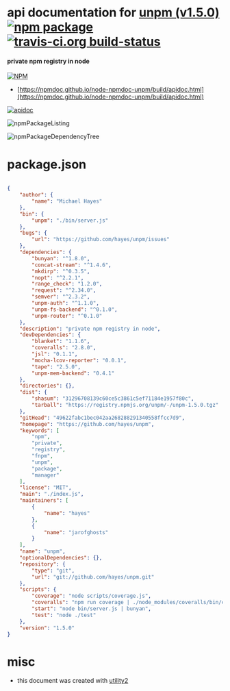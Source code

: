 # api documentation for  [unpm (v1.5.0)](https://github.com/hayes/unpm)  [![npm package](https://img.shields.io/npm/v/npmdoc-unpm.svg?style=flat-square)](https://www.npmjs.org/package/npmdoc-unpm) [![travis-ci.org build-status](https://api.travis-ci.org/npmdoc/node-npmdoc-unpm.svg)](https://travis-ci.org/npmdoc/node-npmdoc-unpm)
#### private npm registry in node

[![NPM](https://nodei.co/npm/unpm.png?downloads=true&downloadRank=true&stars=true)](https://www.npmjs.com/package/unpm)

- [https://npmdoc.github.io/node-npmdoc-unpm/build/apidoc.html](https://npmdoc.github.io/node-npmdoc-unpm/build/apidoc.html)

[![apidoc](https://npmdoc.github.io/node-npmdoc-unpm/build/screenCapture.buildCi.browser.%252Ftmp%252Fbuild%252Fapidoc.html.png)](https://npmdoc.github.io/node-npmdoc-unpm/build/apidoc.html)

![npmPackageListing](https://npmdoc.github.io/node-npmdoc-unpm/build/screenCapture.npmPackageListing.svg)

![npmPackageDependencyTree](https://npmdoc.github.io/node-npmdoc-unpm/build/screenCapture.npmPackageDependencyTree.svg)



# package.json

```json

{
    "author": {
        "name": "Michael Hayes"
    },
    "bin": {
        "unpm": "./bin/server.js"
    },
    "bugs": {
        "url": "https://github.com/hayes/unpm/issues"
    },
    "dependencies": {
        "bunyan": "^1.8.0",
        "concat-stream": "^1.4.6",
        "mkdirp": "^0.3.5",
        "nopt": "^2.2.1",
        "range_check": "1.2.0",
        "request": "^2.34.0",
        "semver": "^2.3.2",
        "unpm-auth": "^1.1.0",
        "unpm-fs-backend": "^0.1.0",
        "unpm-router": "^0.1.0"
    },
    "description": "private npm registry in node",
    "devDependencies": {
        "blanket": "1.1.6",
        "coveralls": "2.8.0",
        "jsl": "0.1.1",
        "mocha-lcov-reporter": "0.0.1",
        "tape": "2.5.0",
        "unpm-mem-backend": "0.4.1"
    },
    "directories": {},
    "dist": {
        "shasum": "31296708139c60ce5c3861c5ef71184e1957f80c",
        "tarball": "https://registry.npmjs.org/unpm/-/unpm-1.5.0.tgz"
    },
    "gitHead": "49622fabc1bec042aa268288291340558ffcc7d9",
    "homepage": "https://github.com/hayes/unpm",
    "keywords": [
        "npm",
        "private",
        "registry",
        "fnpm",
        "unpm",
        "package",
        "manager"
    ],
    "license": "MIT",
    "main": "./index.js",
    "maintainers": [
        {
            "name": "hayes"
        },
        {
            "name": "jarofghosts"
        }
    ],
    "name": "unpm",
    "optionalDependencies": {},
    "repository": {
        "type": "git",
        "url": "git://github.com/hayes/unpm.git"
    },
    "scripts": {
        "coverage": "node scripts/coverage.js",
        "coveralls": "npm run coverage | ./node_modules/coveralls/bin/coveralls.js",
        "start": "node bin/server.js | bunyan",
        "test": "node ./test"
    },
    "version": "1.5.0"
}
```



# misc
- this document was created with [utility2](https://github.com/kaizhu256/node-utility2)
